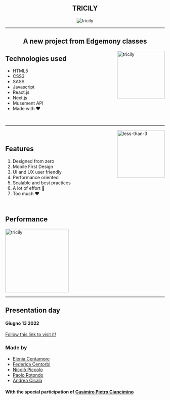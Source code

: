 
<h2 align="center">TRICILY</h2>

<p align="center">
  <img src="https://i.ibb.co/ZN92G7G/smartmockups-l4856npa.jpg" alt="tricily"/>
</p>

<hr>

<h2 align="center">A new project from Edgemony classes</h2>
<img align="right" src="https://i.ibb.co/x3rF647/smartmockups-l4857339.jpg" alt="tricily" width=150/>

<h2>Technologies used</h2>
  <ul>
    <li>HTML5</li>
    <li>CSS3</li>
    <li>SASS</li>
    <li>Javascript</li>
    <li>React.js</li>
    <li>Next.js</li>
    <li>Musement API</li>
    <li>Made with ❤️</li>
  </ul>

<br>
<hr>

<img align="right" src="https://i.ibb.co/4Zn03nJ/smartmockups-l478jrt9.jpg" alt="less-than-3" width=150/>

<br>

<h2>Features</h2>
<ol>
  <li>Designed from zero</li>
  <li>Mobile First Design</li>
  <li>UI and UX user friendly</li>
  <li>Performance oriented</li>
  <li>Scalable and best practices</li>
  <li>A lot of effort 🤩</li>
  <li>Too much ❤️</li>
</ol>

<br>
<h2>Performance</h2>
  <img width="200" src="https://i.ibb.co/857DpKt/smartmockups-l47844ta.jpg" alt="tricily">

<hr>


## Presentation day

<h4>Giugno 13 2022</h4>
<a href="https://dev-cb3-argo-one.vercel.app">Follow this link to visit it!</a>

<h3>Made by</h3>
<ul>
  <li>
    <a href="https://www.linkedin.com/in/elenia-centamore/">
      Elenia Centamore
    </a>
  </li>
  <li>
    <a href="https://www.linkedin.com/in/federica-centorbi">
      Federica Centorbi
    </a>
  </li>
  <li>
    <a href="https://www.linkedin.com/in/nicolo-piccolo-nickpick77">
      Nicolò Piccolo
    </a>
  </li>
  <li>
    <a href="https://www.linkedin.com/in/paolo-rotondo/">
      Paolo Rotondo
    </a>
  </li>
  <li>
    <a href="https://www.linkedin.com/in/cicala-andrea/">
      Andrea Cicala
    </a>
  </li>
</ul>

<h4>With the special participation of
  <a href="https://www.linkedin.com/in/casimiro-p-ciancimino"> 
    Casimiro Pietro Ciancimino
  </a>
</h4>
